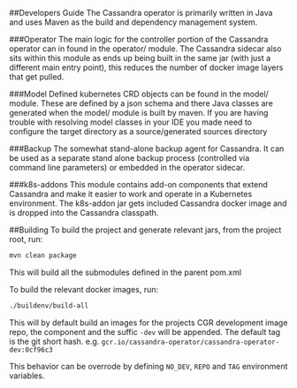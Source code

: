 ##Developers Guide
The Cassandra operator is primarily written in Java and uses Maven as the build and dependency management system.

###Operator
The main logic for the controller portion of the Cassandra operator can in found in the operator/ module. The Cassandra
sidecar also sits within this module as ends up being built in the same jar (with just a different main entry point), 
this reduces the number of docker image layers that get pulled. 

###Model
Defined kubernetes CRD objects can be found in the model/ module. These are defined by a json schema and there Java
classes are generated when the model/ module is built by maven. If you are having trouble with resolving model classes
in your IDE you made need to configure the target directory as a source/generated sources directory

###Backup
The somewhat stand-alone backup agent for Cassandra. It can be used as a separate stand alone backup process (controlled via
command line parameters) or embedded in the operator sidecar. 

###k8s-addons
This module contains add-on components that extend Cassandra and make it easier to work and operate in a Kubernetes environment.
The k8s-addon jar gets included Cassandra docker image and is dropped into the Cassandra classpath. 

##Building
To build the project and generate relevant jars, from the project root, run: 
```bash
mvn clean package
```
This will build all the submodules defined in the parent pom.xml

To build the relevant docker images, run:
```bash
./buildenv/build-all
```

This will by default build an images for the projects CGR development image repo, the component and the suffic `-dev` will be appended.
The default tag is the git short hash.
e.g. `gcr.io/cassandra-operator/cassandra-operator-dev:0cf96c3` 

This behavior can be overrode by defining `NO_DEV`, `REPO` and `TAG` environment variables. 